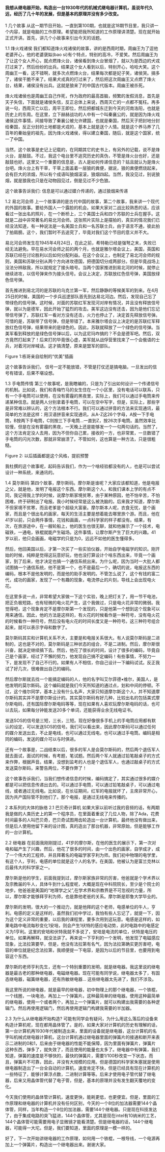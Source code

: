 #### 我想从继电器开始，构造出一台1930年代的机械式继电器计算机，虽说年代久远，经历了几十年的发展，但是基本的原理并没有多少改变。
1 几个故事
从这一期节目开始，一直到第100期，也就是这18期节目里，我只讲一个内容，就是电脑的工作原理。希望能把我所知道的工作原理讲清楚。现在就开始正式开讲。首先，讲几个小故事来引出今天的话题。

1.1 烽火戏诸侯
我们都知道烽火戏诸侯的故事，讲的是西周时期，周幽王为了逗他老婆开心，他的老婆褒姒(bao si)有个特点，特别的高冷，不爱笑。然后周幽王为了让这个女人开心，就点燃烽火台，诸侯看到烽火台冒烟了，就以为是西边的犬戎打过来了，然后纷纷的出兵。结果这个女人看到以后，特别开心，哈哈大笑。这个周幽王一看，这不错啊，就多次点燃烽火台，结果每次都是妃子笑，诸侯哭。搞多了，诸侯干脆不来了。结果犬戎真的打过来了，然后把这次周幽王又点燃了烽火台，结果，诸侯没有出兵。这就是狼来了的中国古代版本。周幽王被杀死。

烽火戏诸侯也是周幽王自己作死，作为政府的最高首脑，频繁的发假消息，首先是天子失信，下面就是诸侯失信，反正总体上来说，西周灭亡的一点都不冤枉。再多说一句，西周灭亡以后，周平王即位，然后把都城东迁到今天的河南洛阳，也就是历史上的东周。在这里，立下赫赫战功的人中有一个叫秦襄公的，就是因为烽火戏诸侯这件事情，间接导致了秦襄公被允许建国，也就是秦国，然后天子把封地分封给秦国，反正分封的土地都是犬戎的，基本上就是送个人情。就是这个养马养了几百年的秦始皇的祖先，因为烽火戏诸侯，得以建立秦国，随后，就是这个国家，统一了中国。

当然，这个故事是史记上记载的，在同期其它的史书上，有另外的记载，说不是烽火台，是敲鼓。不过，我这个电台里不追究历史的真伪，不管是烽火台也好，还是敲鼓也好。这里又一个重要的信息是，古人是如何传递信息的？姑且就认为是烽火台吧。烽火台上有干草，干草上面盖着一层狼的粪便，据说，狼的粪便燃烧起来，会有巨大的浓烟，所以有个成语叫狼烟滚滚，狼烟四起。当然，我没见过，别说狼烟，就是狼我也只是在动物园见过，倒是见过不少色狼。

这个故事告诉我们: 信息是可以通过媒介传递的，通过狼烟来传递

1.2 易北河会师
上一个故事讲的是古代中国的故事，第二个故事，我来讲一个现代的外国的故事。要给外国人一个露脸的机会。如果大家对二战比较熟悉的话，应该看过一张出名的照片，在一个断桥上，三个美国士兵和四个苏联的士兵在握手。这就是二战中非常著名的易北河会师。这张照片实际上是摆拍的，真实的情况我们已经没法知道，有一种说法是一名美国士兵和一名苏联士兵，由于语言不通，彼此拍了拍肩膀。这个，我们暂时不去追究了，毕竟对我们这个节目的意义并不大。

易北河会师发生在1945年4月24日，在此之前，希特勒已经是强弩之末，失败已经无法避免。早在易水河会师之前的两个月，也就是雅尔塔会议上，美国，英国和苏联已经在讨论胜利以后如何分配利益。在这个会议上，也制定了易北河会师的规则，美国和苏联分别从两个方向进攻德国，把德国切分成两部分。但是毕竟战场上没法分辨敌我，所以就规定了接头暗号。当两个国家推进到易北河的时候，就停止继续进攻，以信号弹来作为接头信号。会议上决定，苏联放红色信号弹，美国放绿色信号弹。

首先推进到易北河的是苏联的乌克兰第一军，然后静静的等候美军的到来。在4月25日的时候，美国的一个步兵巡逻部队首先到达易北河边。然后，发现自己忘了带绿色的信号弹。这时候，对面的苏联红军发现河对岸有情况，并且没有释放信号弹，就以为是德军，因此开始了猛烈的攻击。美军这边没有还击，因为是他们忘记带信号弹了，苏联红军一看对方没有还击，火力也停止了，决定首先释放信号弹。可惜的是，苏联带了信号弹，但是带错了。本来雅尔塔会议上决定的是苏联红军释放红色信号弹，结果带来的是绿色的。因此，苏联就释放了一个绿色的信号弹。当美军看到释放的是绿色信号弹以后，以为这尼玛咋搞的？不会是德军吧。然后，双方竟然打起来了！后来打的毕竟很心虚，美军就从战俘营里找来了一个会俄语的士兵，对着河对岸喊话。这才搞清楚，原来是盟军的部队。


Figure 1:栋哥亲自绘制的“优美”插画

这个故事告诉我们， 信号一定不能放错，不管是打仗还是搞电脑，一旦发出的信号有错误，后果不堪设想。

1.3 手电筒传情
第三个故事呢，是我瞎编的，只是为了引出如何设计一个传递信号的机制。比如说，我们和青梅竹马的女生住在一个小区里，没有电话可以联系，只有一个手电筒可以使用，在没有雾霾的黑夜里，实际上，我们可以通过手电筒来传递某种信息。就是两人分别拿着手电筒，可以在空中写字，但是，实际上，那些字是非常难以辨认的，这个方法根本不行。我们可以通过拼音的方法来实现通讯，最简单的方法是这样：用汉语拼音来实现通讯，从A-Z这26个字母，A按一下手电筒，B按两下手电筒，C则按三下手电筒…一直到Z，按26次手电筒。虽然效率比较慢，但是在没有雾霾的黑夜，一天晚上还是能够发一个一句两句话的。当然了，这个方法肯定没人去用，因为不但你自己累，接收的一方，也非常累，一旦数错了手电筒的闪光次数，那就非常崩溃了。不管如何，这也算是一种方法，只是很粗糙。


Figure 2: 以后插画都是这个风格，提前预警

我杜撰的这个故事呢，起码告诉我们，作为一个啥经验都没有的人，也是可以尝试设计一种系统，来通讯的。

1.4 莫尔斯码
第四个故事，摩尔斯码。摩尔斯是谁呢？大家应该都知道，他是电报之父，就是他，发明了电报这个东西。摩尔斯这个人，和我们课本上学的有点不同，我记得我上学的时候，说摩尔斯家境贫寒，由于某种原因，他不怕辛苦，不怕困难，终于研制出了电报。我小时候经常是这么被洗脑的。后来我才知道，摩尔斯不但家境不贫寒，而且老爹是个超级大富豪。摩尔斯本人呢，衣食无忧，是个画家，而且是个很出名的画家，每天的生活主要是想着能去哪里旅个游。而且，他在41岁以前，只会两件事情，花钱和画画，一点科学家的样子都没有。结果，有次，在旅游途中，在一艘轮船上，他的医生也很无聊，就和他展示了一个技术，电磁铁，一通电，铁棍就能产生磁场。这件事情，让摩尔斯产生了巨大的兴趣。41岁以前，他只会画画，电磁学的只是为0，远远不如他的医生懂得多。

然后，他回美国以后，才第一次买了一些实验仪器，开始自学电磁学的知识。刚开始的时候，纯粹是觉得这玩意好玩，他也没打算设计个啥东西出来，毕竟一个画家，到了后来，他才决定也搞一个通信系统出来。为什么呢，因为当时一大批人都试图搞一个通信系统，他不是第一个，也不是最后一个，确切的说，电报这东西的编码，根本不是他发明的，而是他的助手发明的。不管怎么说了，这个有钱的富二代，成功的画家，发现了一个有趣的现象，电流停止的片刻，导线上会出现电火花。

在这里多说一点，非常希望大家做一下这个实验，晚上把灯关了，用一节干电池，把正负极短路，也有轻微的电火花产生，这个我做过，只是电火花非常的微弱。我觉得吧，这个现象肯定不是摩尔斯第一个发现的，只是他第一个想到这个现象可以用来通信。因此，他的方法是这样的，有火花的时候看作是一种符号，没有电火花的时候看作一种符号，然后没有电火花的时间长度又是一种符号。这三种符号组合起来，就可以表示字母和数字了。

莫尔斯码其实和计算机关系不大，主要是和电报关系很大。有人说莫尔斯码是二进制的，这也是不对的，莫尔斯码是三种状态的组合，不是二进制。然后，摩尔斯很兴奋，就决定继续搞下去。然后，他花了很长的时间，设计了很多的编码，毕竟自己是个画家，经过了不懈的努力，他发现自己搞不定编码！有些事情，不努力一下，是发现不了自己不行的。如果有人不相信，你自己设计一下编码试试。反正我试了好几次，很难做出自己的编码。

然后摩尔斯就去找一个能搞定编码的人，他的名字叫艾尔菲德•维尔，美国人，是他发明的莫尔斯码。这个编码就是我们今天所知道的通过点，划和中间的停顿。不过，这个维尔同学，基本上没有什么名声，大家只知道摩尔斯这个人，并不知道摩尔斯码其实并不是摩尔斯设计的。其实莫尔斯码有好几种，比较出名的包括美式摩尔斯电码，还有国际摩尔斯电码等等，现在如果有人喜欢玩摩尔斯电码的话，也可以去玩，如果每分钟能发送20多个单词，还能获得业余无线电证书。

发送SOS的信号是三短，三长，三短。现在好像很多手机上的手电筒应用都有默认的设定，可以发送SOS的信号。我们可以看出来，因此摩尔斯码可以通过任何的媒介发送出去，不止是电线，也可以通过无线电，也可以通过手电筒。编码是相同的编码，发送的媒介可以与时俱进。

还有一个故事是，二战结束以后，很多的军人是会莫尔斯码的，然后两个退伍军人就去面试，面试的时候，有考题，笔试题。然后两个军人就通过铅笔敲桌子的方式来作弊，根据声音。结果，没想到监考的人也是个退伍军人，也通过敲桌子的方式发送莫尔斯码，来警告两位，不要作弊了！

这个故事告诉我们，当我们想传递信息的时候，编码搞定了，其实通过很多的媒介都是可以把信息传递出去的。可以通过手电筒，可以通过铅笔敲桌子，可以通过电线，或者通过无线电。比如说，在长征期间，红军的电报就坏了，主席非常开心，因为共产国际管不到他们了。那个电报，是通过无线电来传播的。

2 本系列的大体的脉络
2.1 巴贝奇计算机
如果大家以前听过我的音频的话，有两期我是做的人类历史上的第一个程序员，在里面着重说了几位人物，除了Ada，花费时间最多的人叫巴贝奇，巴贝奇试图用齿轮造出一台计算机，最终他没有做出来，但是后人使用他留下来的设计图，真的造出了那台机器，非常原始，但是能够工作的一台计算机。

2.2 继电器
在前面我刚刚提过，41岁的摩尔斯，在他的医生的展示下，第一次对电和磁产生了兴趣，然后，他花了很多的时间，由一个出色的画家，自学成才，成了一个伟大的工程师，并且拜著名的电磁学家亨利为师。我们初中物理的电学里，有这个人，亨利，电感的单位就是这个人的名字。在美国，他被认为是富兰克林以后最伟大的科学家之一。

摩尔斯是他的学生，前面我提到过，摩尔斯家族非常的厉害，他爸就是个学术界以及宗教届的牛人，具体牛到什么程度呢，大概是现在中科院院长，至少是个院士的地步。他爸爸是美国的“地理学之父”,在学术界和宗教界是不可忽视的力量，所以，摩尔斯才能够拜亨利为师，也是靠他老爸的关系。摩尔斯是耶鲁大学毕业的。

摩尔斯的发明，很大的一个推动力，就是他拜的这个老师，电感单位的牛人，亨利。电感的定义是这样的，虽然我们初中学过，我怕有些人忘记了，就提一下，因为这个定义非常的重要，以后我的课程里，要多次用到这玩意。电感是这样的，如果电路中电流每秒变化1安培，则会产生1伏特的感应电动势，此时电路中的电感定义为1亨利。这里的安培和伏特我就不多说了，安培是电流的单位，伏特是电压的单位。如果再解释，就没法讲了。再来说一下亨利的一个发明，他发现了电磁感应现象，比法拉第要早，但是，他没有法拉第有名气，因为法拉第确实更厉害吧，电容的单位就是纪念法拉第，我顺便提一下电容，是因为以后的节目里，也要用到电容这个东西。

摩尔斯的老师亨利先生，还有一个特别重要的发明，就是继电器。我这里说的继电器是最古老的那种继电器，电磁继电器。现在可能有同学说，继电器太多了，有固态继电器，磁簧继电器，还有热敏继电器… 这些继电器太先进了，我们不涉及。

我这里所说的继电器，就是最早的继电器，初中物理上的那个继电器，一个铁棍，一个线圈，一块电池，再加上一个弹簧片。这种最简单的继电器。使用这种最简单的继电器，使用一个或者两个，再加上一个弹簧片，就可以构建出我需要的各种逻辑门。然后再使用逻辑门，然后再使用逻辑门构建我需要的半加器。

2.3 为什么从继电器开始构造?
可能有同学会有疑问，为什么用这么落后的设备来构造计算机呢，现在都用晶体管了。是的，如果大家对计算机的历史有理解的话，第一台计算机再1930年代被制造出来，里面的设备就是继电器，这台计算机的名字叫机械式继电器计算机，这台计算机通过继电器里面的弹簧片的接通和断开来表示二进制的0和1，后来由于继电器的性能不能保障，因为里面有弹簧片，弹簧片这种东西，弹多了，就失效了，而且使用的能量也太多了。继电器中有弹簧，我们知道，弹簧的速度是不够快的，最快的弹簧片，需要1/100秒改变一下状态，而且，弹簧片不可靠，因此，并没有大规模的应用。但是德国的科学家朱塞就是使用继电器制造出了一台全自动的计算机，速度肯定不快，但是已经具有现在计算机的一些特征了，能够计算浮点数，二进制计算等等。后来才使用电子管代替了继电器，后来又用晶体管代替了电子管，但是，基本的原理并没有发生翻天覆地的变化。

今天我们使用的晶体管计算机，速度更快，能耗更低，也更便宜。但是，里面的工作原理和继电器的计算机并没有任何区别，今天的一个8位的加法器需要144个晶体管，同样，当年构造一个8位的加法器，需要144个继电器。只是现在科技发达了，由于集成电路的突飞猛进，144个晶体管，尤其是现在intel有10纳米的工艺，144个晶体管可能需要用电子显微镜才能看清楚。但是继电器的话，144个继电器，可能得一大坨。但是，我们要知道，里面的原理是一模一样的。

好了，下一次开始讲继电器的工作原理，如何用一个铁棍，一根导线，一个电源再加上一个弹簧片，构造出一个继电器出来。谢谢大家。

